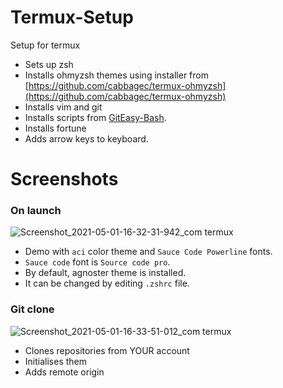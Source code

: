 # Termux-Setup
Setup for termux
- Sets up zsh
- Installs ohmyzsh themes using installer from [https://github.com/cabbagec/termux-ohmyzsh](https://github.com/cabbagec/termux-ohmyzsh)
- Installs vim and git
- Installs scripts from [GitEasy-Bash](https://github.com/OogleGlu/GitEasy-Bash).
- Installs fortune
- Adds arrow keys to keyboard.

# Screenshots

### On launch
![Screenshot_2021-05-01-16-32-31-942_com termux](https://user-images.githubusercontent.com/79701644/116780618-74bb0b00-aa9b-11eb-8bca-8cc61e2e1afa.jpg)

- Demo with `aci` color theme and `Sauce Code Powerline` fonts.
- `Sauce code` font is `Source code pro`.
- By default, agnoster theme is installed.
- It can be changed by editing `.zshrc` file.

### Git clone
![Screenshot_2021-05-01-16-33-51-012_com termux](https://user-images.githubusercontent.com/79701644/116780621-7684ce80-aa9b-11eb-8456-084c083a52f1.jpg)

- Clones repositories from YOUR account
- Initialises them
- Adds remote origin
